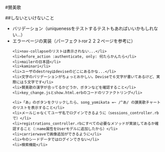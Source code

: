 #賛美歌

##しないといけないこと
<ul>
	<li>バリデーション（uniquenessをテストするテストもあればいいかもしれない...）</li>
	<li>エラーぺージの実装（パーフェクトror２２２ぺージを参考に）</li>

	<li>nav-collapseのリストは表示されない...</li>
	<li>before_action :authenticate, only: 何たらかんたら</li>
	<li>mailerの日本語</li>
	<li>kaminari</li>
	<li>ユーザのdestroyはdeviseのどこにあるかな...</li>
	<li>文字のバリデーションがちょっとおかしい。Deviseで６文字が書いてあるけど、実際には５文字です</li>
	<li>賛美歌の漢字が合ってるかどうか、ボタンなどを確認すること</li>
	<li>key_change.jsとshow.html.erbのコードのリファクトリング</li>

	<li>「あ」のボタンをクリックしたら、song_yomikata =~ /^あ/ の讃美歌チャートのリストを表示すること</li>
	<li>メールじゃなくてユーザ名でログインできるように（sessions_controller.rbで）</li>	
	<li>registrations_controller.rbにすべての必要なメソッドが実装してあるか確認すること（:name属性をUserモデルに追加したから）</li>
	<li>carrierwaveで画像追加ができるように</li>
	<li>今のシードデータではログインできない</li>
	<li>検索機能</li>
</ul>